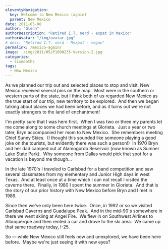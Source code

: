 ```yaml
---
eleventyNavigation:
  key: Welcome to New Mexico (again)
  parent: New Mexico
date: 2011-05-08
author: "Glenn"
authorDescription: "Retired I.T. nerd - expat in Mexico"
authorAvatar: "/img/avatar.jpg"
# desc: "Retired I.T. nerd - Mexpat - vegan"
permalink: /mexico-again/
image:  /img/2011/05/P1090235-Version-2.jpg
categories:
  - sixmonths
tags:
  - New Mexico
---
```

As we planned our trip out and selected places to stop and visit, New Mexico received several pins on the map.  Most were in the southern or western parts of the state, but I think both of us regarded New Mexico as the true start of our trip, new territory to be explored.  And then we began talking about places we had been before, and as it turns out we're not exactly strangers to the land of enchantment!

I'm pretty sure that I was here first.  When I was two or three my parents let me come along to some church meetings at Glorieta.  Just a year or two later, Bryn accompanied her mom to New Mexico.  She remembers meeting Chief Sunny Skies.  (I thought this sounded like someone playing a good joke on the tourists, but evidently there was such a person!)  In 1970 Bryn and her dad camped out at Alamogordo Reservoir (now known as Sumner Lake State Park).  Why someone from Dallas would pick that spot for a vacation is beyond me though...

In the late 1970's I traveled to Carlsbad for a band competition and saw several classmates from my elementary and Junior High days in west Texas.  And at least once at a time which I can not recall I visited the caverns there.  Finally, in 1980 I spent the summer in Glorieta.  And that is the story of our prior history with New Mexico before Bryn and I met in 1989.

Since then we've only been here twice.  Once, in 1992 or so we visited Carlsbad Caverns and Guadalupe Peak.  And in the mid-90's somewhere in there we went skiing at Angel Fire.  We flew in on Southwest Airlines to Albuquerque and then rented a car and drove to the ski area.  We came up that same roadway today, I-25.

So &#8212; while New Mexico still feels new and unexplored, we have been here before.  Maybe we're just seeing it with new eyes?